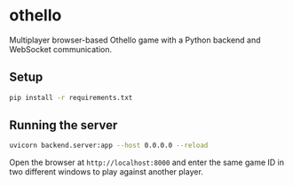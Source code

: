 # othello

Multiplayer browser-based Othello game with a Python backend and WebSocket communication.

## Setup

```bash
pip install -r requirements.txt
```

## Running the server

```bash
uvicorn backend.server:app --host 0.0.0.0 --reload
```

Open the browser at `http://localhost:8000` and enter the same game ID in two different windows to play against another player.
